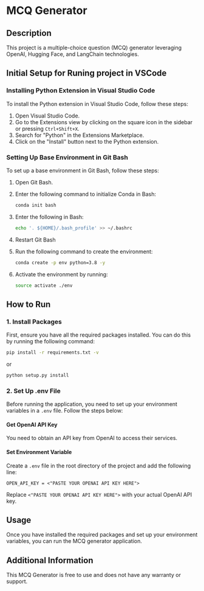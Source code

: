 # MCQ Generator

## Description
This project is a multiple-choice question (MCQ) generator leveraging OpenAI, Hugging Face, and LangChain technologies.

## Initial Setup for Runing project in VSCode

### Installing Python Extension in Visual Studio Code

To install the Python extension in Visual Studio Code, follow these steps:

1. Open Visual Studio Code.
2. Go to the Extensions view by clicking on the square icon in the sidebar or pressing `Ctrl+Shift+X`.
3. Search for "Python" in the Extensions Marketplace.
4. Click on the "Install" button next to the Python extension.

### Setting Up Base Environment in Git Bash

To set up a base environment in Git Bash, follow these steps:

1. Open Git Bash.
2. Enter the following command to initialize Conda in Bash:   
    ```bash
   conda init bash
   ``` 

3. Enter the following in Bash: 
    ```bash 
    echo '. ${HOME}/.bash_profile' >> ~/.bashrc 
    ``` 

4. Restart Git Bash

5. Run the following command to create the environment:
   ```bash
   conda create -p env python=3.8 -y
   ``` 
6. Activate the environment by running:

   ```bash
   source activate ./env
   ``` 

## How to Run
### 1. Install Packages
First, ensure you have all the required packages installed. You can do this by running the following command:

```bash
pip install -r requirements.txt -v
```

or

```bash
python setup.py install
```


### 2. Set Up .env File
Before running the application, you need to set up your environment variables in a `.env` file. Follow the steps below:

#### Get OpenAI API Key
You need to obtain an API key from OpenAI to access their services.

#### Set Environment Variable
Create a `.env` file in the root directory of the project and add the following line:

```
OPEN_API_KEY = <"PASTE YOUR OPENAI API KEY HERE">
```

Replace `<"PASTE YOUR OPENAI API KEY HERE">` with your actual OpenAI API key.

## Usage
Once you have installed the required packages and set up your environment variables, you can run the MCQ generator application.

## Additional Information
This MCQ Generator is free to use and does not have any warranty or support. 